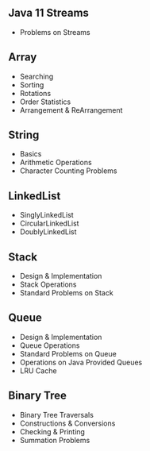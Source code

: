 ## Java 11 Streams
- Problems on Streams

## Array
- Searching
- Sorting
- Rotations
- Order Statistics
- Arrangement & ReArrangement

## String
- Basics
- Arithmetic Operations
- Character Counting Problems

## LinkedList
- SinglyLinkedList
- CircularLinkedList
- DoublyLinkedList

## Stack
- Design & Implementation 
- Stack Operations
- Standard Problems on Stack

## Queue
- Design & Implementation
- Queue Operations
- Standard Problems on Queue
- Operations on Java Provided Queues 
- LRU Cache

## Binary Tree
- Binary Tree Traversals
- Constructions & Conversions
- Checking & Printing
- Summation Problems

